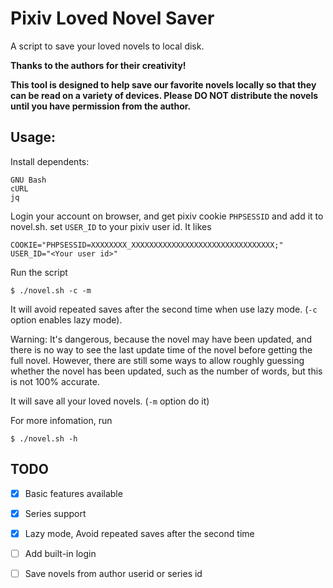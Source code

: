 # Pixiv Loved Novel Saver

A script to save your loved novels to local disk.

**Thanks to the authors for their creativity!**

**This tool is designed to help save our favorite novels locally so that they can be read on a variety of devices. Please DO NOT distribute the novels until you have permission from the author.**

## Usage:

Install dependents:

```
GNU Bash
cURL
jq
```

Login your account on browser, and get pixiv cookie `PHPSESSID` and add it to novel.sh. set `USER_ID` to your pixiv user id. It likes

```
COOKIE="PHPSESSID=XXXXXXXX_XXXXXXXXXXXXXXXXXXXXXXXXXXXXXXXX;"
USER_ID="<Your user id>"
```

Run the script

```
$ ./novel.sh -c -m
```


It will avoid repeated saves after the second time when use lazy mode. (`-c` option enables lazy mode).

Warning: It's dangerous, because the novel may have been updated, and there is no way to see the last update time of the novel before getting the full novel. However, there are still some ways to allow roughly guessing whether the novel has been updated, such as the number of words, but this is not 100% accurate. 

It will save all your loved novels. (`-m` option do it)

For more infomation, run

```
$ ./novel.sh -h
```

## TODO

- [x] Basic features available

- [x] Series support

- [x] Lazy mode, Avoid repeated saves after the second time

- [ ] Add built-in login

- [ ] Save novels from author userid or series id
